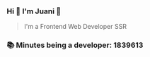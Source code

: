 ### Hi 👋 I&#39;m Juani 🦁

> I&#39;m a Frontend Web Developer SSR

### 📚 Minutes being a developer: 1839613
